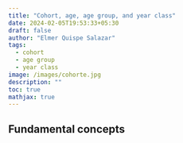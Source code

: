 ```yaml
---
title: "Cohort, age, age group, and year class"
date: 2024-02-05T19:53:33+05:30
draft: false
author: "Elmer Quispe Salazar"
tags:
  - cohort
  - age group
  - year class
image: /images/cohorte.jpg
description: ""
toc: true
mathjax: true
---
```


## Fundamental concepts


